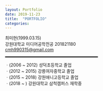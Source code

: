 ```yaml
---
layout: Portfolio
date: 2019-11-23
title:  "PORTFOLIO"
categories: 
---
```


최미현(1999.03.15)
<br>강원대학교 미디어공학전공 201821180
<br>cmh990315@gmail.com
<hr align="left" style="border: solid 1.5px black; width: 60%; bordercolor: gray;">
ㆍ(2006 ~ 2012) 성덕초등학교 졸업
<br>ㆍ(2012 ~ 2015) 강릉여자중학교 졸업
<br>ㆍ(2015 ~ 2018) 강원애니고등학교 졸업
<br>ㆍ(2018 ~     ) 강원대학교 삼척캠퍼스 재학중
